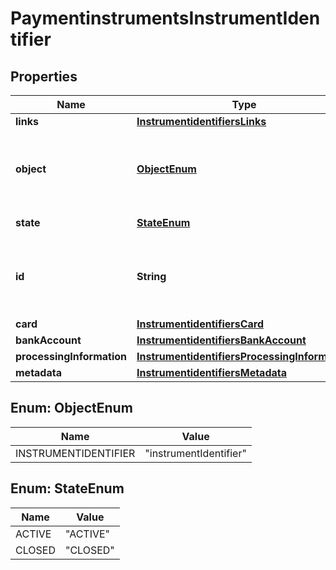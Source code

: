 
# PaymentinstrumentsInstrumentIdentifier

## Properties
Name | Type | Description | Notes
------------ | ------------- | ------------- | -------------
**links** | [**InstrumentidentifiersLinks**](InstrumentidentifiersLinks.md) |  |  [optional]
**object** | [**ObjectEnum**](#ObjectEnum) | Describes type of token. For example: customer, paymentInstrument or instrumentIdentifier. |  [optional]
**state** | [**StateEnum**](#StateEnum) | Current state of the token. |  [optional]
**id** | **String** | The id of the existing instrument identifier to be linked to the newly created payment instrument. |  [optional]
**card** | [**InstrumentidentifiersCard**](InstrumentidentifiersCard.md) |  |  [optional]
**bankAccount** | [**InstrumentidentifiersBankAccount**](InstrumentidentifiersBankAccount.md) |  |  [optional]
**processingInformation** | [**InstrumentidentifiersProcessingInformation**](InstrumentidentifiersProcessingInformation.md) |  |  [optional]
**metadata** | [**InstrumentidentifiersMetadata**](InstrumentidentifiersMetadata.md) |  |  [optional]


<a name="ObjectEnum"></a>
## Enum: ObjectEnum
Name | Value
---- | -----
INSTRUMENTIDENTIFIER | &quot;instrumentIdentifier&quot;


<a name="StateEnum"></a>
## Enum: StateEnum
Name | Value
---- | -----
ACTIVE | &quot;ACTIVE&quot;
CLOSED | &quot;CLOSED&quot;



